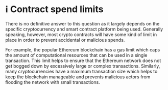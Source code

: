 # ℹ Contract spend limits

There is no definitive answer to this question as it largely depends on the specific cryptocurrency and smart contract platform being used. Generally speaking, however, most crypto contracts will have some kind of limit in place in order to prevent accidental or malicious spends.&#x20;

For example, the popular Ethereum blockchain has a gas limit which caps the amount of computational resources that can be used in a single transaction. This limit helps to ensure that the Ethereum network does not get bogged down by excessively large or complex transactions. Similarly, many cryptocurrencies have a maximum transaction size which helps to keep the blockchain manageable and prevents malicious actors from flooding the network with small transactions.
